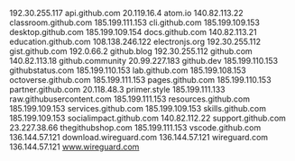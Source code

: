 192.30.255.117 api.github.com
20.119.16.4 atom.io
140.82.113.22 classroom.github.com
185.199.111.153 cli.github.com
185.199.109.153 desktop.github.com
185.199.109.154 docs.github.com
140.82.113.21 education.github.com
108.138.246.122 electronjs.org
192.30.255.112 gist.github.com
192.0.66.2 github.blog
192.30.255.112 github.com
140.82.113.18 github.community
20.99.227.183 github.dev
185.199.110.153 githubstatus.com
185.199.110.153 lab.github.com
185.199.108.153 octoverse.github.com
185.199.111.153 pages.github.com
185.199.110.153 partner.github.com
20.118.48.3 primer.style
185.199.111.133 raw.githubusercontent.com
185.199.111.153 resources.github.com
185.199.109.153 services.github.com
185.199.109.153 skills.github.com
185.199.109.153 socialimpact.github.com
140.82.112.22 support.github.com
23.227.38.66 thegithubshop.com
185.199.111.153 vscode.github.com
136.144.57.121 download.wireguard.com
136.144.57.121 wireguard.com
136.144.57.121 www.wireguard.com
